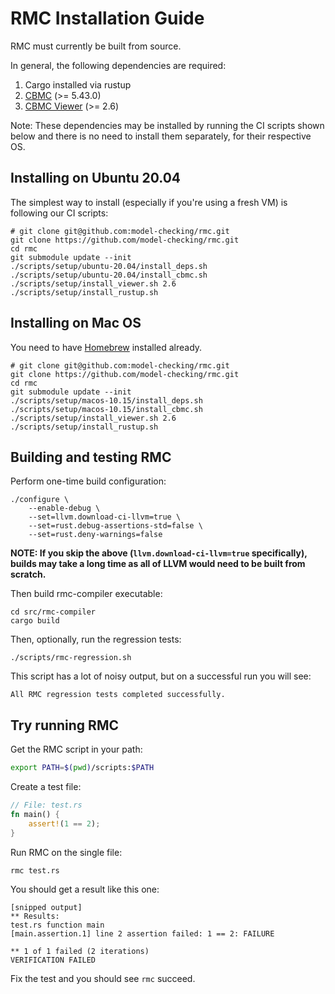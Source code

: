 # RMC Installation Guide

RMC must currently be built from source.

In general, the following dependencies are required:

1. Cargo installed via rustup
2. [CBMC](https://github.com/diffblue/cbmc) (>= 5.43.0)
3. [CBMC Viewer](https://github.com/awslabs/aws-viewer-for-cbmc) (>= 2.6)

Note: These dependencies may be installed by running the CI scripts shown below and there is no need to install them separately, for their respective OS.

## Installing on Ubuntu 20.04

The simplest way to install (especially if you're using a fresh VM) is following our CI scripts:

```
# git clone git@github.com:model-checking/rmc.git
git clone https://github.com/model-checking/rmc.git
cd rmc
git submodule update --init
./scripts/setup/ubuntu-20.04/install_deps.sh
./scripts/setup/ubuntu-20.04/install_cbmc.sh
./scripts/setup/install_viewer.sh 2.6
./scripts/setup/install_rustup.sh
```

## Installing on Mac OS

You need to have [Homebrew](https://brew.sh/) installed already.

```
# git clone git@github.com:model-checking/rmc.git
git clone https://github.com/model-checking/rmc.git
cd rmc
git submodule update --init
./scripts/setup/macos-10.15/install_deps.sh
./scripts/setup/macos-10.15/install_cbmc.sh
./scripts/setup/install_viewer.sh 2.6
./scripts/setup/install_rustup.sh
```

## Building and testing RMC

Perform one-time build configuration:

```
./configure \
    --enable-debug \
    --set=llvm.download-ci-llvm=true \
    --set=rust.debug-assertions-std=false \
    --set=rust.deny-warnings=false
```

**NOTE: If you skip the above (`llvm.download-ci-llvm=true` specifically), builds may take a long time as all of LLVM would need to be built from scratch.**

Then build rmc-compiler executable:

```
cd src/rmc-compiler
cargo build
```

Then, optionally, run the regression tests:

```
./scripts/rmc-regression.sh
```

This script has a lot of noisy output, but on a successful run you will see:

```
All RMC regression tests completed successfully.
```

## Try running RMC

Get the RMC script in your path:

```bash
export PATH=$(pwd)/scripts:$PATH
```

Create a test file:

```rust
// File: test.rs
fn main() {
    assert!(1 == 2);
}
```

Run RMC on the single file:

```
rmc test.rs
```

You should get a result like this one:

```
[snipped output]
** Results:
test.rs function main
[main.assertion.1] line 2 assertion failed: 1 == 2: FAILURE

** 1 of 1 failed (2 iterations)
VERIFICATION FAILED
```

Fix the test and you should see `rmc` succeed.
